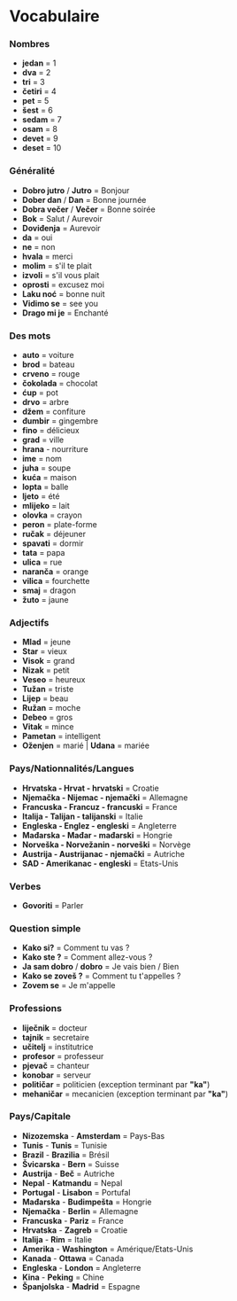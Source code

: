 # Vocabulaire

### Nombres

- **jedan** = 1
- **dva** = 2
- **tri** = 3
- **četiri** = 4
- **pet** = 5
- **šest** = 6
- **sedam** = 7
- **osam** = 8
- **devet** = 9
- **deset** = 10

### Généralité

- **Dobro jutro** / **Jutro** = Bonjour
- **Dober dan** / **Dan** = Bonne journée
- **Dobra večer** / **Večer** = Bonne soirée
- **Bok** = Salut / Aurevoir
- **Doviđenja** = Aurevoir
- **da** = oui
- **ne** = non
- **hvala** = merci
- **molim** = s'il te plait
- **izvoli** = s'il vous plait
- **oprosti** = excusez moi
- **Laku noć** = bonne nuit
- **Vidimo se** = see you
- **Drago mi je** = Enchanté

### Des mots

- **auto** = voiture
- **brod** = bateau
- **crveno** = rouge
- **čokolada** = chocolat
- **ćup** = pot
- **drvo** = arbre
- **džem** = confiture
- **đumbir** = gingembre
- **fino** = délicieux
- **grad** = ville
- **hrana** - nourriture
- **ime** = nom
- **juha** = soupe
- **kuća** = maison
- **lopta** = balle
- **ljeto** = été
- **mlijeko** = lait
- **olovka** = crayon
- **peron** = plate-forme
- **ručak** = déjeuner
- **spavati** = dormir
- **tata** = papa
- **ulica** = rue
- **naranča** = orange
- **vilica** = fourchette
- **smaj** = dragon
- **žuto** = jaune

### Adjectifs

- **Mlad** = jeune
- **Star** = vieux
- **Visok** = grand
- **Nizak** = petit
- **Veseo** = heureux
- **Tužan** = triste
- **Lijep** = beau
- **Ružan** = moche
- **Debeo** = gros
- **Vitak** = mince
- **Pametan** = intelligent
- **Oženjen** = marié | **Udana** = mariée

### Pays/Nationnalités/Langues

- **Hrvatska - Hrvat - hrvatski** = Croatie
- **Njemačka - Nijemac - njemački** = Allemagne
- **Francuska - Francuz - francuski** = France
- **Italija - Talijan - talijanski** = Italie
- **Engleska - Englez - engleski** = Angleterre
- **Mađarska - Mađar - mađarski** = Hongrie
- **Norveška - Norvežanin - norveški** = Norvège
- **Austrija - Austrijanac - njemački** = Autriche
- **SAD - Amerikanac - engleski** = Etats-Unis

### Verbes

- **Govoriti** = Parler

### Question simple 

- **Kako si?** = Comment tu vas ?
- **Kako ste ?** = Comment allez-vous ?
- **Ja sam dobro** / **dobro** = Je vais bien / Bien
- **Kako se zoveš ?** = Comment tu t'appelles ?
- **Zovem se** = Je m'appelle 

### Professions

- **liječnik** = docteur
- **tajnik** = secretaire
- **učitelj** = institutrice
- **profesor** = professeur
- **pjevač** = chanteur
- **konobar** = serveur
- **političar** = politicien (exception terminant par **"ka"**)
- **mehaničar** = mecanicien (exception terminant par **"ka"**)

### Pays/Capitale

- **Nizozemska** - **Amsterdam** = Pays-Bas
- **Tunis** - **Tunis** = Tunisie
- **Brazil** - **Brazilia** = Brésil
- **Švicarska** - **Bern** = Suisse
- **Austrija** - **Beč** = Autriche
- **Nepal** - **Katmandu** = Nepal
- **Portugal** - **Lisabon** = Portufal
- **Mađarska** - **Budimpešta** = Hongrie
- **Njemačka** - **Berlin** = Allemagne
- **Francuska** - **Pariz** = France
- **Hrvatska** - **Zagreb** = Croatie
- **Italija** - **Rim** = Italie
- **Amerika** - **Washington** = Amérique/Etats-Unis
- **Kanada** - **Ottawa** = Canada
- **Engleska** - **London** = Angleterre
- **Kina** - **Peking** = Chine
- **Španjolska** - **Madrid** = Espagne
